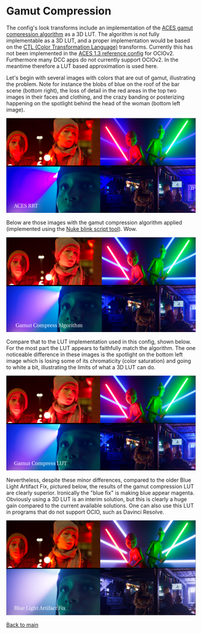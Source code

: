 # Gamut Compression
 
The config's look transforms include an implementation of the [ACES gamut compression algorithm](https://github.com/ampas/aces-vwg-gamut-mapping-2020) as a 3D LUT. The algorithm is not fully implementable as a 3D LUT, and a proper implementation would be based on the [CTL (Color Transformation Language)](https://github.com/ampas/aces-dev/blob/1256fee50ee35548c6eab8eca854ff3349008489/transforms/ctl/lmt/LMT.Academy.GamutCompress.ctl) transforms. Currently this has not been implemented in the [ACES 1.3 reference config](https://github.com/AcademySoftwareFoundation/OpenColorIO-Config-ACES/releases) for OCIOv2. Furthermore many DCC apps do not currently support OCIOv2. In the meantime therefore a LUT based approximation is used here.
 
 Let's begin with several images with colors that are out of gamut, illustrating the problem. Note for instance the blobs of blue on the roof of the bar scene (bottom right), the loss of detail in the red areas in the top two images in their faces and clothing, and the crazy banding or posterizing happening on the spotlight behind the head of the woman (bottom left image).
  
![rrt](img/Gamut_rrt.png)
    
Below are those images with the gamut compression algorithm applied (implemented using the [Nuke blink script tool](https://github.com/jedypod/gamut-compress)). Wow. 
    
 ![nk](img/Gamut_nk.png) 
     
Compare that to the LUT implementation used in this config, shown below. For the most part the LUT appears to faithfully match the algorithm. The one noticeable difference in these images is the spotlight on the bottom left image which is losing some of its chromaticity (color saturation) and going to white a bit, illustrating the limits of what a 3D LUT can do.

![lut](img/Gamut_lut.png)
      
Nevertheless, despite these minor differences, compared to the older Blue Light Artifact Fix, pictured below, the results of the gamut compression LUT are clearly superior. Ironically the "blue fix" is making blue appear magenta. Obviously using a 3D LUT is an interim solution, but this is clearly a huge gain compared to the current available solutions. One can also use this LUT in
programs that do not support OCIO, such as Davinci Resolve.

![blue](img/Gamut_bluefix.png)

[Back to main](../StdX_ACES)
